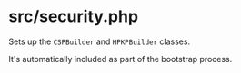 # src/security.php

Sets up the `CSPBuilder` and `HPKPBuilder` classes.

It's automatically included as part of the bootstrap process.